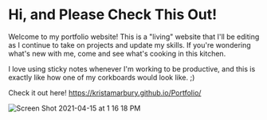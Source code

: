 # Hi, and Please Check This Out!
Welcome to my portfolio website! This is a "living" website that I'll be editing as I continue to take on projects and update my skills. If you're wondering what's new with me, come and see what's cooking in this kitchen. 

I love using sticky notes whenever I'm working to be productive, and this is exactly like how one of my corkboards would look like. ;)

Check it out here!
https://kristamarbury.github.io/Portfolio/  

![Screen Shot 2021-04-15 at 1 16 18 PM](https://user-images.githubusercontent.com/78391731/114918504-c6516d80-9dec-11eb-9ac8-62debe804c9f.png)
